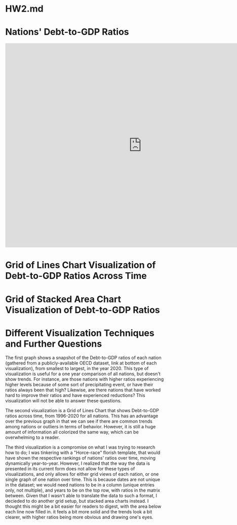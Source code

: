 # HW2.md

# Nations' Debt-to-GDP Ratios

<iframe src="https://data.oecd.org/chart/6Bm3" width="860" height="645" style="border: 0" mozallowfullscreen="true" webkitallowfullscreen="true" allowfullscreen="true"><a href="https://data.oecd.org/chart/6Bm3" target="_blank">OECD Chart: General government debt, Total, % of GDP, Annual, 2020</a></iframe>



# Grid of Lines Chart Visualization of Debt-to-GDP Ratios Across Time

<div class="flourish-embed flourish-chart" data-src="visualisation/8566207"><script src="https://public.flourish.studio/resources/embed.js"></script></div>



# Grid of Stacked Area Chart Visualization of Debt-to-GDP Ratios

<div class="flourish-embed flourish-chart" data-src="visualisation/8566477"><script src="https://public.flourish.studio/resources/embed.js"></script></div>


# Different Visualization Techniques and Further Questions

The first graph shows a snapshot of the Debt-to-GDP ratios of each nation (gathered from a publicly-available OECD dataset, link at bottom of each visualization), from smallest to largest, in the year 2020. This type of visualization is useful for a one year comparison of all nations, but doesn't show trends. For instance, are those nations with higher ratios experiencing higher levels because of some sort of precipitating event, or have their ratios always been that high? Likewise, are there nations that have worked hard to improve their ratios and have experienced reductions? This visualization will not be able to answer these questions.

The second visualization is a Grid of Lines Chart that shows Debt-to-GDP ratios across time, from 1996-2020 for all nations. This has an advantage over the previous graph in that we can see if there are common trends among nations or outliers in terms of behavior. However, it is still a huge amount of information all colorized the same way, which can be overwhelming to a reader.

The third visualization is a compromise on what I was trying to research how to do; I was tinkering with a "Horce-race" florish template, that would have shown the respective rankings of nations' ratios over time, moving dynamically year-to-year. However, I realized that the way the data is presented in its current form does not allow for these types of visualizations, and only allows for either grid views of each nation, or one single graph of one nation over time. This is because dates are not unique in the dataset; we would need nations to be in a column (unique entries only, not multiple), and years to be on the top row, with ratios in the matrix between. Given that I wasn't able to translate the data to such a format, I decieded to do another grid setup, but stacked area charts instead. I thought this might be a bit easier for readers to digest, with the area below each line now filled in. it feels a bit more solid and the trends look a bit clearer, with higher ratios being more obvious and drawing one's eyes.
